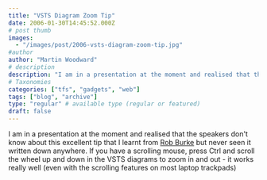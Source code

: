 ```yaml
---
title: "VSTS Diagram Zoom Tip"
date: 2006-01-30T14:45:52.000Z
# post thumb
images:
  - "/images/post/2006-vsts-diagram-zoom-tip.jpg"
#author
author: "Martin Woodward"
# description
description: "I am in a presentation at the moment and realised that the speakers don't know about this excellent tip that I learnt from Rob Burke but."
# Taxonomies
categories: ["tfs", "gadgets", "web"]
tags: ["blog", "archive"]
type: "regular" # available type (regular or featured)
draft: false
---
```

I am in a presentation at the moment and realised that the speakers don't know about this excellent tip that I learnt from [Rob Burke](http://blogs.msdn.com/robburke/) but never seen it written down anywhere.  If you have a scrolling mouse, press Ctrl and scroll the wheel up and down in the VSTS diagrams to zoom in and out - it works really well (even with the scrolling features on most laptop trackpads)